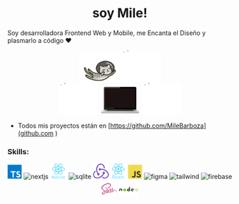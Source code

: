 <h1 align="center">soy Mile!</h1>

Soy desarrolladora Frontend Web y Mobile, me Encanta el Diseño y plasmarlo a código ❤️

<div align="center"> 
    <img src='https://raw.githubusercontent.com/ikismail/ikismail/master/catty.gif'  height="70" width="90">
    <img src='./assets/petalos.gif' alt="gif " height="70" width="90">
    <br>
    <img src='./assets/petalos.gif' alt="gif" height="70" width="90"> 
    <img src='./assets/pc.gif' alt="gif " height="65" width="90"> 
    <img src='./assets/petalos.gif' alt="gif " height="70" width="90"> 
</div>

- Todos mis proyectos están en [https://github.com/MileBarboza](github.com )

<h3 align="left">Skills:</h3>
<p align="center"> 
  <img src="https://raw.githubusercontent.com/devicons/devicon/master/icons/typescript/typescript-original.svg" alt="typescript" width="32" height="32" /> 
  <img src="https://cdn.worldvectorlogo.com/logos/nextjs-2.svg" alt="nextjs" width="35" height="35"/>
  <img src='./assets/reactnative.png' alt="reactnative" width="37" altura="37"/>
  <img src="https://www.vectorlogo.zone/logos/sqlite/sqlite-icon.svg" alt="sqlite" width="35" height="35"/>
  <img src="https://raw.githubusercontent.com/devicons/devicon/master/icons/redux/redux-original.svg" alt="redux" width="35" height="35"/>
  <img src="https://raw.githubusercontent.com/devicons/devicon/master/icons/react/react-original-wordmark.svg" alt="react" width="35" height="35"/>
  <img src="https://raw.githubusercontent.com/devicons/devicon/master/icons/javascript/javascript-original.svg" alt="javascript" width="32" height="32"/> 
  <img src="https://www.vectorlogo.zone/logos/figma/figma-icon.svg" alt="figma" width="32" height="32"/> 
  <img src="https://www.vectorlogo.zone/logos/tailwindcss/tailwindcss-icon.svg" alt="tailwind" width="35" height="35"/>
  <img src="https://www.vectorlogo.zone/logos/firebase/firebase-icon.svg" alt=" firebase" width="32" height="32"/> 
  <img src="https://raw.githubusercontent.com/devicons/devicon/master/icons/sass/sass-original.svg" alt="sass" width="35" height="35"/> 
  <sub><img src="https://raw.githubusercontent.com/devicons/devicon/master/icons/nodejs/nodejs-original-wordmark.svg" alt="nodejs" width="45" height="40"/> </sub>
</p>


